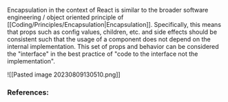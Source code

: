 Encapsulation in the context of React is similar to the broader software engineering / object oriented principle of [[Coding/Principles/Encapsulation|Encapsulation]]. Specifically, this means that props such as config values, children, etc. and side effects should be consistent such that the usage of a component does not depend on the internal implementation. This set of props and behavior can be considered the "interface" in the best practice of "code to the interface not the implementation".

![[Pasted image 20230809130510.png]]
### References: